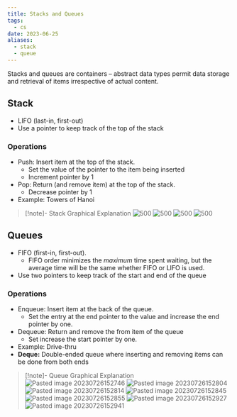 ```yaml
---
title: Stacks and Queues
tags:
  - cs
date: 2023-06-25
aliases:
  - stack
  - queue
---
```

Stacks and queues are containers – abstract data types permit data storage and retrieval of items irrespective of actual content.

## Stack
- LIFO (last-in, first-out)
- Use a pointer to keep track of the top of the stack
### Operations
- Push: Insert item at the top of the stack.
	- Set the value of the pointer to the item being inserted
	- Increment pointer by 1
- Pop: Return (and remove item) at the top of the stack.
	- Decrease pointer by 1
- Example: Towers of Hanoi

>[!note]- Stack Graphical Explanation
>![500](Pasted%20image%2020230726151912.png)
>![500](Pasted%20image%2020230726152014.png)
>![500](Pasted%20image%2020230726152027.png)
>![500](Pasted%20image%2020230726152042.png)


## Queues
- FIFO (first-in, first-out).
	- FIFO order minimizes the *maximum* time spent waiting, but the average time will be the same whether FIFO or LIFO is used. 
- Use two pointers to keep track of the start and end of the queue
### Operations
- Enqueue: Insert item at the back of the queue.
	- Set the entry at the end pointer to the value and increase the end pointer by one.
- Dequeue: Return and remove the from item of the queue
	- Set increase the start pointer by one.
- Example: Drive-thru
- **Deque:** Double-ended queue where inserting and removing items can be done from both ends

>[!note]- Queue Graphical Explanation
>![Pasted image 20230726152746](Pasted%20image%2020230726152746.png)
>![Pasted image 20230726152804](Pasted%20image%2020230726152804.png)
>![Pasted image 20230726152814](Pasted%20image%2020230726152814.png)
>![Pasted image 20230726152845](Pasted%20image%2020230726152845.png)
>![Pasted image 20230726152855](Pasted%20image%2020230726152855.png)
>![Pasted image 20230726152927](Pasted%20image%2020230726152927.png)
>![Pasted image 20230726152941](Pasted%20image%2020230726152941.png)
